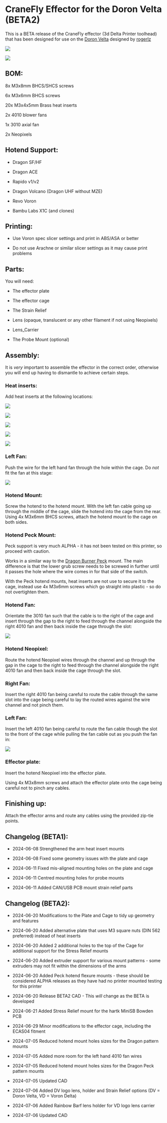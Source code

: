 # CraneFly Effector for the Doron Velta (BETA2)

This is a BETA release of the CraneFly effector (3d Delta Printer toolhead) that has been designed for use on the [Doron Velta](https://github.com/rogerlz/Doron-Velta) designed by [rogerlz](https://github.com/rogerlz)

![](images/front.png)

![](images/rear.png)

## BOM:

8x M3x8mm BHCS/SHCS screws

6x M3x6mm BHCS screws

20x M3x4x5mm Brass heat inserts

2x 4010 blower fans

1x 3010 axial fan

2x Neopixels

## Hotend Support:

- Dragon SF/HF

- Dragon ACE

- Rapido v1/v2

- Dragon Volcano (Dragon UHF without MZE)

- Revo Voron

- Bambu Labs X1C (and clones)

## Printing:

- Use Voron spec slicer settings and print in ABS/ASA or better

- Do not use Arachne or similar slicer settings as it may cause print problems

## Parts:

You will need:

- The effector plate

- The effector cage

- The Strain Relief

- Lens (opaque, translucent or any other filament if not using Neopixels)

- Lens_Carrier

- The Probe Mount (optional)

## Assembly:

It is _very_ important to assemble the effector in the correct order, otherwise you will end up having to dismantle to achieve certain steps.

### Heat inserts:

Add heat inserts at the following locations:

![](images/heatinserts1.png)

![](images/heatinserts2.png)

![](images/heatinserts3.png)

![](images/heatinserts4.png)

![](images/heatinserts5.png)

### Left Fan:

Push the wire for the left hand fan through the hole within the cage. Do _not_ fit the fan at this stage:

![](images/leftfan.png)

### Hotend Mount:

Screw the hotend to the hotend mount. With the left fan cable going up through the middle of the cage, slide the hotend into the cage from the rear. Using 4x M3x6mm BHCS screws, attach the hotend mount to the cage on both sides.

### Hotend Peck Mount:

Peck support is very much ALPHA - it has not been tested on this printer, so proceed with caution.

Works in a similar way to the [Dragon Burner Peck](https://github.com/chirpy2605/voron/tree/main/general/Experimental/Peck) mount. The main difference is that the lower grub screw needs to be screwed in further until it passes the hole where the wire comes in for that side of the switch.

With the Peck hotend mounts, heat inserts are not use to secure it to the cage, instead use 4x M3x6mm screws which go straight into plastic - so do not overtighten them.

### Hotend Fan:

Orientate the 3010 fan such that the cable is to the right of the cage and insert through the gap to the right to feed through the channel alongside the right 4010 fan and then back inside the cage through the slot:

![](images/hefan.png)

### Hotend Neopixel:

Route the hotend Neopixel wires through the channel and up through the gap in the cage to the right to feed through the channel alongside the right 4010 fan and then back inside the cage through the slot.

### Right Fan:

Insert the right 4010 fan being careful to route the cable through the same slot into the cage being careful to lay the routed wires against the wire channel and not pinch them.

### Left Fan:

Insert the left 4010 fan being careful to route the fan cable though the slot to the front of the cage while pulling the fan cable out as you push the fan in:

![](images/leftfanslot.png)

### Effector plate:

Insert the hotend Neopixel into the effector plate.

Using 4x M3x8mm screws and attach the effector plate onto the cage being careful not to pinch any cables.

## Finishing up:

Attach the effector arms and route any cables using the provided zip-tie points.

## Changelog (BETA1):

- 2024-06-08 Strengthened the arm heat insert mounts

- 2024-06-08 Fixed some geometry issues with the plate and cage

- 2024-06-11 Fixed mis-aligned mounting holes on the plate and cage

- 2024-06-11 Centred mounting holes for probe mounts

- 2024-06-11 Added CAN/USB PCB mount strain relief parts

## Changelog (BETA2):

- 2024-06-20 Modifications to the Plate and Cage to tidy up geometry and features

- 2024-06-20 Added alternative plate that uses M3 square nuts (DIN 562 preferred) instead of heat inserts

- 2024-06-20 Added 2 additional holes to the top of the Cage for additional support for the Stress Relief mounts

- 2024-06-20 Added extruder support for various mount patterns - some extruders may not fit within the dimensions of the arms

- 2024-06-20 Added Peck hotend flexure mounts - these should be considered ALPHA releases as they have had no printer mounted testing for this printer

- 2024-06-20 Release BETA2 CAD - This _will_ change as the BETA is developed

- 2024-06-21 Added Stress Relief mount for the hartk MiniSB Bowden PCB

- 2024-06-29 Minor modifications to the effector cage, including the ECAS04 fitment

- 2024-07-05 Reduced hotend mount holes sizes for the Dragon pattern mounts

- 2024-07-05 Added more room for the left hand 4010 fan wires

- 2024-07-05 Reduced hotend mount holes sizes for the Dragon Peck pattern mounts

- 2024-07-05 Updated CAD

- 2024-07-06 Added DV logo lens, holder and Strain Relief options (DV = Doron Velta, VD = Voron Delta)

- 2024-07-06 Added Rainbow Barf lens holder for VD logo lens carrier

- 2024-07-06 Updated CAD
